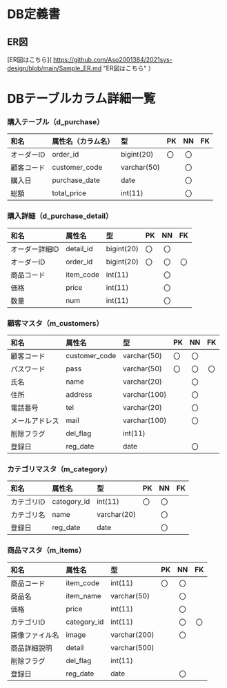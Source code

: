 # DB定義書
## ER図
[ER図はこちら]( https://github.com/Aso2001384/2021sys-design/blob/main/Sample_ER.md "ER図はこちら" ）

# DBテーブルカラム詳細一覧

 ### 購入テーブル（d_purchase）
|和名|属性名（カラム名）|型|PK|NN|FK|
|:---|:---|:---|:---|:---:|:----:|
|オーダーID|order_id|bigint(20)|〇|〇| |
|顧客コード|customer_code|varchar(50)| |〇| |
|購入日|purchase_date|date| |〇| |
|総額|total_price|int(11)| |〇| |

 ### 購入詳細（d_purchase_detail）
|和名|属性名|型|PK|NN|FK|
|:---|:---|:---|:---|:---:|:----:|
|オーダー詳細ID|detail_id|bigint(20)|〇|〇| |
|オーダーID|order_id|bigint(20)|〇|〇|〇|
|商品コード|item_code|int(11)| |〇| |
|価格|price|int(11)| |〇| |
|数量|num|int(11)| |〇| |

### 顧客マスタ（m_customers）
|和名|属性名|型|PK|NN|FK|
|:---|:---|:---|:---|:---:|:----:|
|顧客コード|customer_code|varchar(50)|〇|〇| |
|パスワード|pass|varchar(50)|〇|〇|〇|
|氏名|name|varchar(20)| |〇| |
|住所|address|varchar(100)| |〇| |
|電話番号|tel|varchar(20)| |〇| |
|メールアドレス|mail|varchar(100)| |〇| |
|削除フラグ|del_flag|int(11)| | | |
|登録日|reg_date|date| |〇| |

### カテゴリマスタ（m_category）
|和名|属性名|型|PK|NN|FK|
|:---|:---|:---|:---|:---:|:----:|
|カテゴリID|category_id|int(11)|〇|〇| |
|カテゴリ名|name|varchar(20)| |〇| |
|登録日|reg_date|date| |〇| |

### 商品マスタ（m_items）
|和名|属性名|型|PK|NN|FK|
|:---|:---|:---|:---|:---:|:----:|
|商品コード|item_code|int(11)|〇|〇| |
|商品名|item_name|varchar(50)| |〇| |
|価格|price|int(11)| |〇| |
|カテゴリID|category_id|int(11)| |〇|〇|
|画像ファイル名|image|varchar(200)| |〇| |
|商品詳細説明|detail|varchar(500)| | | |
|削除フラグ|del_flag|int(11)| | | |
|登録日|reg_date|date| |〇| |

